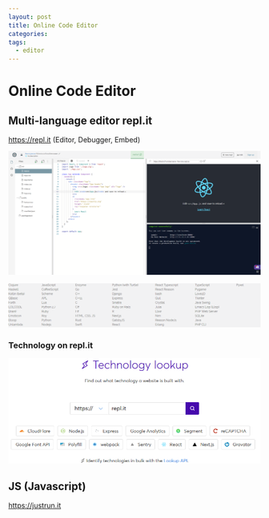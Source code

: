 ```yaml
---
layout: post
title: Online Code Editor
categories: 
tags:
  - editor
---
```

# Online Code Editor

## Multi-language editor repl.it

https://repl.it (Editor, Debugger, Embed)

![](../pics/2019-10-20-online-code-editor_image_1.png)

![](../pics/2019-10-20-online-code-editor_image_2.png)


### Technology on repl.it



![](../pics/2019-10-20-online-code-editor_image_3.png)

## JS (Javascript)

https://justrun.it 

